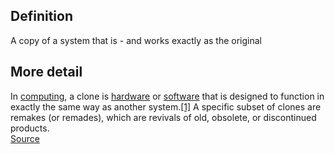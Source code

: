 ## Definition
A copy of a system that is - and works exactly as the original

## More detail
In [computing](https://en.wikipedia.org/wiki/Computing), a clone is [hardware](https://en.wikipedia.org/wiki/Computer_hardware) or [software](https://en.wikipedia.org/wiki/Software) that is designed to function in exactly the same way as another system.[[1]](https://en.wikipedia.org/wiki/Clone_(computing)#cite_note-1) A specific subset of clones are remakes (or remades), which are revivals of old, obsolete, or discontinued products.\
[Source](https://en.wikipedia.org/wiki/Clone_(computing))